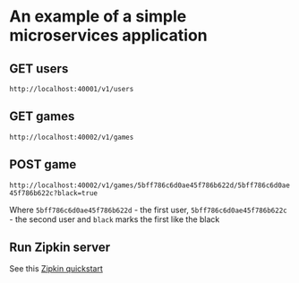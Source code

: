 # An example of a simple microservices application

## GET users

`http://localhost:40001/v1/users`

## GET games

`http://localhost:40002/v1/games`

## POST game

`http://localhost:40002/v1/games/5bff786c6d0ae45f786b622d/5bff786c6d0ae45f786b622c?black=true`

Where `5bff786c6d0ae45f786b622d` - the first user, `5bff786c6d0ae45f786b622c` - the second user 
and `black` marks the first like the black

## Run Zipkin server

See this [Zipkin quickstart](https://github.com/openzipkin/zipkin#quick-start)
 